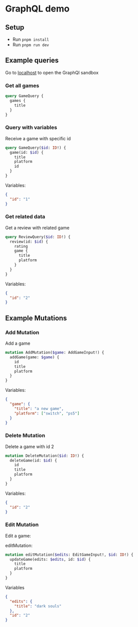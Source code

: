 # GraphQL demo

## Setup

- Run `pnpm install`
- Run `pnpm run dev`

## Example queries

Go to [localhost](http://localhost:4000) to open the GraphQl sandbox

### Get all games

```graphql
query GameQuery {
  games {
    title
  }
}
```

### Query with variables

Receive a game with specific id

```graphql
query GameQuery($id: ID!) {
  game(id: $id) {
    title
    platform
    id
  }
}
```

Variables:

```json
{
  "id": "1"
}
```

### Get related data

Get a review with related game

```graphql
query ReviewQuery($id: ID!) {
  review(id: $id) {
    rating
    game {
      title
      platform
    }
  }
}
```

Variables:

```json
{
  "id": "2"
}
```

## Example Mutations

### Add Mutation

Add a game

```graphql
mutation AddMutation($game: AddGameInput!) {
  addGame(game: $game) {
    id
    title
    platform
  }
}
```

Variables:

```json
{
  "game": {
    "title": "a new game",
    "platform": ["switch", "ps5"]
  }
}
```

### Delete Mutation

Delete a game with id 2

```graphql
mutation DeleteMutation($id: ID!) {
  deleteGame(id: $id) {
    id
    title
    platform
  }
}
```

Variables:

```json
{
  "id": "2"
}
```

### Edit Mutation

Edit a game:

editMutation:

```graphql
mutation editMutation($edits: EditGameInput!, $id: ID!) {
  updateGame(edits: $edits, id: $id) {
    title
    platform
  }
}
```

Variables

```json
{
  "edits": {
    "title": "dark souls"
  },
  "id": "2"
}
```
